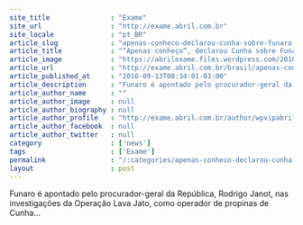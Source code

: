 ```yaml
---
site_title               : "Exame"
site_url                 : "http://exame.abril.com.br"
site_locale              : "pt_BR"
article_slug             : "apenas-conheco-declarou-cunha-sobre-funaro-a-cvm"
article_title            : "“Apenas conheço”, declarou Cunha sobre Funaro à CVM"
article_image            : "https://abrilexame.files.wordpress.com/2016/09/size_960_16_9_eduardo-renuncia2.jpg?quality=70&strip=all&w=960"
article_url              : "http://exame.abril.com.br/brasil/apenas-conheco-declarou-cunha-sobre-funaro-a-cvm/"
article_published_at     : "2016-09-13T08:34:01-03:00"
article_description      : "Funaro é apontado pelo procurador-geral da República, Rodrigo Janot, nas investigações da Operação Lava Jato, como operador de propinas de Cunha..."
article_author_name      : ""
article_author_image     : null
article_author_biography : null
article_author_profile   : "http://exame.abril.com.br/author/wpvipabril/"
article_author_facebook  : null
article_author_twitter   : null
category                 : ['news']
tags                     : ['Exame']
permalink                : "/:categories/apenas-conheco-declarou-cunha-sobre-funaro-a-cvm/"
layout                   : post
---
```


Funaro é apontado pelo procurador-geral da República, Rodrigo Janot, nas investigações da Operação Lava Jato, como operador de propinas de Cunha...
